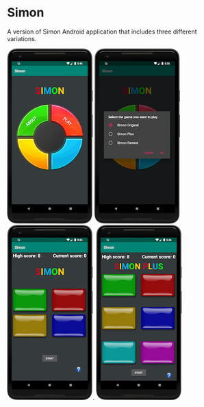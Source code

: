 # Simon
A version of Simon Android application that includes three different variations.

<img src="images/screenshot1.png">   <img src="images/screenshot2.png">   <img src="images/screenshot3.png">. <img src="images/screenshot4.png">
